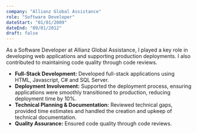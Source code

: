 ```yaml
---
company: "Allianz Global Assistance"
role: "Software Developer"
dateStart: "01/01/2009"
dateEnd: "09/01/2012"
draft: false
---
```


As a Software Developer at Allianz Global Assistance, I played a key role in developing web applications and supporting production deployments. I also contributed to maintaining code quality through code reviews.

- **Full-Stack Development:** Developed full-stack applications using HTML, Javascript, C# and SQL Server.
- **Deployment Involvement:** Supported the deployment process, ensuring applications were smoothly transitioned to production, reducing deployment time by 10%.
- **Technical Planning & Documentation:** Reviewed technical gaps, provided time estimates and handled the creation and upkeep of technical documentation.
- **Quality Assurance:** Ensured code quality through code reviews.
